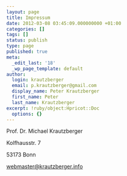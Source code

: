 ```yaml
---
layout: page
title: Impressum
date: 2012-03-08 03:45:09.000000000 +01:00
categories: []
tags: []
status: publish
type: page
published: true
meta:
  _edit_last: '18'
  _wp_page_template: default
author:
  login: krautzberger
  email: p.krautzberger@gmail.com
  display_name: Peter Krautzberger
  first_name: Peter
  last_name: Krautzberger
excerpt: !ruby/object:Hpricot::Doc
  options: {}
---
```

Prof. Dr. Michael Krautzberger

Kolfhausstr. 7

53173 Bonn

[webmaster@krautzberger.info](mailto:webmaster@krautzberger.info)
